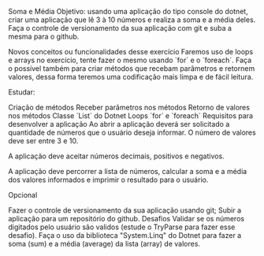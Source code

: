 Soma e Média
Objetivo: usando uma aplicação do tipo console do dotnet, criar uma aplicação que lê 3 à 10 números e realiza a soma e a média deles. Faça o controle de versionamento da sua aplicação com git e suba a mesma para o github.

Novos conceitos ou funcionalidades desse exercício
Faremos uso de loops e arrays no exercício, tente fazer o mesmo usando ´for´ e o ´foreach´. Faça o possível também para criar métodos que recebam parâmetros e retornem valores, dessa forma teremos uma codificação mais limpa e de fácil leitura.

Estudar:

Criação de métodos
Receber parâmetros nos métodos
Retorno de valores nos métodos
Classe ´List´ do Dotnet
Loops ´for´ e ´foreach´
Requisitos para desenvolver a aplicação
Ao abrir a aplicação deverá ser solicitado a quantidade de números que o usuário deseja informar. O número de valores deve ser entre 3 e 10.

A aplicação deve aceitar números decimais, positivos e negativos.

A aplicação deve percorrer a lista de números, calcular a soma e a média dos valores informados e imprimir o resultado para o usuário.

Opcional

Fazer o controle de versionamento da sua aplicação usando git;
Subir a aplicação para um repositório do github.
Desafios
Validar se os números digitados pelo usuário são validos (estude o TryParse para fazer esse desafio).
Faça o uso da biblioteca "System.Linq" do Dotnet para fazer a soma (sum) e a média (average) da lista (array) de valores.